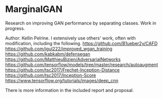 # MarginalGAN
Research on improving GAN performance by separating classes. Work in progress.

Author: Kellin Pelrine. I extensively use others' work, often with modification, including the following.
https://github.com/B1ueber2y/CAFD
https://github.com/igul222/improved_wgan_training
https://github.com/kabkabm/defensegan
https://github.com/MatthieuBizien/AdversarialNetworks
https://github.com/tensorflow/models/tree/master/research/autoaugment
https://github.com/tsc2017/Frechet-Inception-Distance
https://github.com/tsc2017/Inception-Score
https://www.tensorflow.org/tutorials/images/deep_cnn

There is more information in the included report and proposal. 
